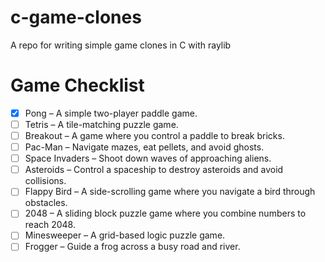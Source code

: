 # c-game-clones
A repo for writing simple game clones in C with raylib

# Game Checklist
- [x] Pong – A simple two-player paddle game.
- [ ] Tetris – A tile-matching puzzle game.
- [ ] Breakout – A game where you control a paddle to break bricks.
- [ ] Pac-Man – Navigate mazes, eat pellets, and avoid ghosts.
- [ ] Space Invaders – Shoot down waves of approaching aliens.
- [ ] Asteroids – Control a spaceship to destroy asteroids and avoid collisions.
- [ ] Flappy Bird – A side-scrolling game where you navigate a bird through obstacles.
- [ ] 2048 – A sliding block puzzle game where you combine numbers to reach 2048.
- [ ] Minesweeper – A grid-based logic puzzle game.
- [ ] Frogger – Guide a frog across a busy road and river.
